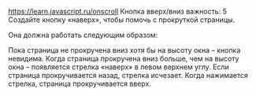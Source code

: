 https://learn.javascript.ru/onscroll
Кнопка вверх/вниз
важность: 5
Создайте кнопку «наверх», чтобы помочь с прокруткой страницы.

Она должна работать следующим образом:

Пока страница не прокручена вниз хотя бы на высоту окна – кнопка невидима.
Когда страница прокручена вниз больше, чем на высоту окна – появляется стрелка «наверх» в левом верхнем углу. Если страница прокручивается назад, стрелка исчезает.
Когда нажимается стрелка, страница прокручивается вверх.